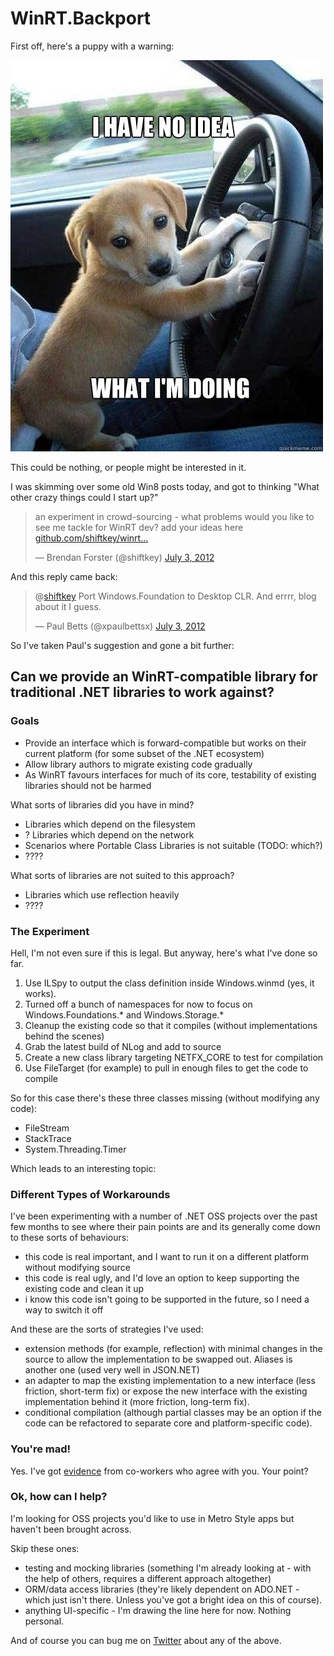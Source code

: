 WinRT.Backport
=======================

First off, here's a puppy with a warning:

![](https://github.com/shiftkey/winrt-backport-hilarity/raw/master/intro.jpg)

This could be nothing, or people might be interested in it.

I was skimming over some old Win8 posts today, and got to thinking "What other crazy things could I start up?"

<blockquote class="twitter-tweet"><p>an experiment in crowd-sourcing - what problems would you like to see me tackle for WinRT dev? add your ideas here <a href="https://t.co/d0kwKJbf" title="https://github.com/shiftkey/winrt-blogsamples/blob/master/README.md">github.com/shiftkey/winrt…</a></p>&mdash; Brendan Forster (@shiftkey) <a href="https://twitter.com/shiftkey/status/220014393159712772" data-datetime="2012-07-03T04:41:33+00:00">July 3, 2012</a></blockquote>

And this reply came back:

<blockquote class="twitter-tweet" data-in-reply-to="220014393159712772"><p>@<a href="https://twitter.com/shiftkey">shiftkey</a> Port Windows.Foundation to Desktop CLR. And errrr, blog about it I guess.</p>&mdash; Paul Betts (@xpaulbettsx) <a href="https://twitter.com/xpaulbettsx/status/220025531087855616" data-datetime="2012-07-03T05:25:49+00:00">July 3, 2012</a></blockquote>
<script src="//platform.twitter.com/widgets.js" charset="utf-8"></script>

So I've taken Paul's suggestion and gone a bit further:

## Can we provide an WinRT-compatible library  for traditional .NET libraries to work against?

### Goals

 - Provide an interface which is forward-compatible but works on their current platform (for some subset of the .NET ecosystem) 
 - Allow library authors to migrate existing code gradually
 - As WinRT favours interfaces for much of its core, testability of existing libraries should not be harmed
 
What sorts of libraries did you have in mind?

 - Libraries which depend on the filesystem
 - ? Libraries which depend on the network
 - Scenarios where Portable Class Libraries is not suitable (TODO: which?)
 - ????

What sorts of libraries are not suited to this approach?

 - Libraries which use reflection heavily
 - ????

### The Experiment

Hell, I'm not even sure if this is legal. But anyway, here's what I've done so far.

 1. Use ILSpy to output the class definition inside Windows.winmd (yes, it works).
 2. Turned off a bunch of namespaces for now to focus on Windows.Foundations.* and Windows.Storage.*
 3. Cleanup the existing code so that it compiles (without implementations behind the scenes)
 4. Grab the latest build of NLog and add to source
 5. Create a new class library targeting NETFX_CORE to test for compilation
 6. Use FileTarget (for example) to pull in enough files to get the code to compile

So for this case there's these three classes missing (without modifying any code):

 - FileStream
 - StackTrace
 - System.Threading.Timer

Which leads to an interesting topic:

### Different Types of Workarounds

I've been experimenting with a number of .NET OSS projects over the past few months to see where their pain points are and its generally come down to these sorts of behaviours:

 - this code is real important, and I want to run it on a different platform without modifying source
 - this code is real ugly, and I'd love an option to keep supporting the existing code and clean it up
 - i know this code isn't going to be supported in the future, so I need a way to switch it off

And these are the sorts of strategies I've used:

 - extension methods (for example, reflection) with minimal changes in the source to allow the implementation to be swapped out. Aliases is another one (used very well in JSON.NET)
 - an adapter to map the existing implementation to a new interface (less friction, short-term fix) or expose the new interface with the existing implementation behind it (more friction, long-term fix).
 - conditional compilation (although partial classes may be an option if the code can be refactored to separate core and platform-specific code).

### You're mad!

Yes. I've got [evidence](https://github.com/shiftkey/cloaked-hipster/pull/1/files) from co-workers who agree with you. Your point?

### Ok, how can I help?

I'm looking for OSS projects you'd like to use in Metro Style apps but haven't been brought across.

Skip these ones:

 - testing and mocking libraries (something I'm already looking at - with the help of others, requires a different approach altogether)
 - ORM/data access libraries (they're likely dependent on ADO.NET - which just isn't there. Unless you've got a bright idea on this of course).
 - anything UI-specific - I'm drawing the line here for now. Nothing personal.

And of course you can bug me on [Twitter](https://twitter.com/shiftkey) about any of the above.